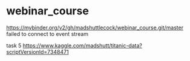# webinar_course

https://mybinder.org/v2/gh/madshuttlecock/webinar_course.git/master failed to connect to event stream

task 5 https://www.kaggle.com/madshutt/titanic-data?scriptVersionId=7348471
